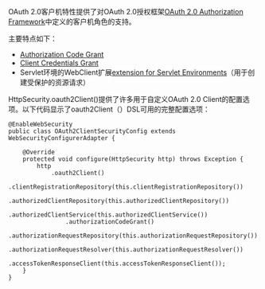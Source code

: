 OAuth 2.0客户机特性提供了对OAuth 2.0授权框架[OAuth 2.0 Authorization Framework](https://tools.ietf.org/html/rfc6749#section-1.1)中定义的客户机角色的支持。

主要特点如下：

* [Authorization Code Grant](https://tools.ietf.org/html/rfc6749#section-1.3.1)
* [Client Credentials Grant](https://tools.ietf.org/html/rfc6749#section-1.3.4)
* Servlet环境的WebClient扩展[extension for Servlet Environments](https://docs.spring.io/spring-security/site/docs/5.1.2.RELEASE/reference/htmlsingle/#servlet-webclient)（用于创建受保护的资源请求）

HttpSecurity.oauth2Client\(\)提供了许多用于自定义OAuth 2.0 Client的配置选项。以下代码显示了oauth2Client（）DSL可用的完整配置选项：

```
@EnableWebSecurity
public class OAuth2ClientSecurityConfig extends WebSecurityConfigurerAdapter {

    @Override
    protected void configure(HttpSecurity http) throws Exception {
        http
            .oauth2Client()
                .clientRegistrationRepository(this.clientRegistrationRepository())
                .authorizedClientRepository(this.authorizedClientRepository())
                .authorizedClientService(this.authorizedClientService())
                .authorizationCodeGrant()
                    .authorizationRequestRepository(this.authorizationRequestRepository())
                    .authorizationRequestResolver(this.authorizationRequestResolver())
                    .accessTokenResponseClient(this.accessTokenResponseClient());
    }
}
```



